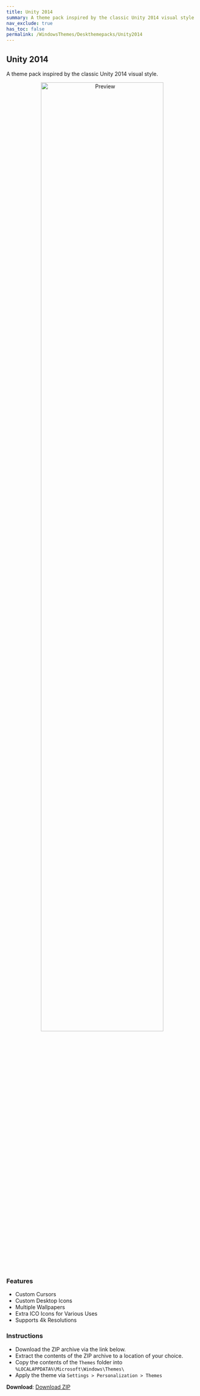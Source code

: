 ```yaml
---
title: Unity 2014
summary: A theme pack inspired by the classic Unity 2014 visual style
nav_exclude: true
has_toc: false
permalink: /WindowsThemes/Deskthemepacks/Unity2014
---
```


## Unity 2014
A theme pack inspired by the classic Unity 2014 visual style.

<div align="center">
    <img src="https://gitlab.com/the-back-room/deskthemepacks/sfw/unity-2014/-/raw/main/Extras/Preview.bmp" alt="Preview" width="80%" />
</div>

### Features

- Custom Cursors
- Custom Desktop Icons
- Multiple Wallpapers
- Extra ICO Icons for Various Uses
- Supports 4k Resolutions

### Instructions

- Download the ZIP archive via the link below.
- Extract the contents of the ZIP archive to a location of your choice.
- Copy the contents of the `Themes` folder into `%LOCALAPPDATA%\Microsoft\Windows\Themes\`
- Apply the theme via `Settings > Personalization > Themes`

**Download**: [Download ZIP](https://gitlab.com/the-back-room/deskthemepacks/sfw/unity-2014/-/archive/main/unity-2014-main.zip)
